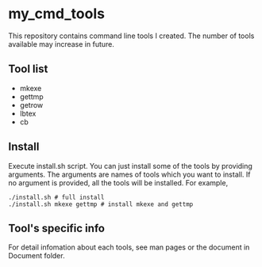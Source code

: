# my_cmd_tools
This repository contains command line tools I created. The number of tools available may increase in future.

## Tool list
- mkexe
- gettmp
- getrow
- lbtex
- cb

## Install
Execute install.sh script. You can just install some of the tools by providing arguments. The arguments are names of tools which you want to install. If no argument is provided, all the tools will be installed. For example,
```
./install.sh # full install
./install.sh mkexe gettmp # install mkexe and gettmp
```

## Tool's specific info
For detail infomation about each tools, see man pages or the document in Document folder.
